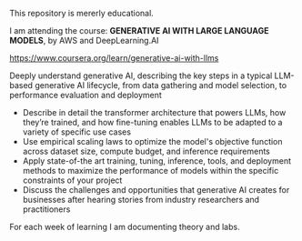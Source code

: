 This repository is mererly educational.

I am attending the course:
**GENERATIVE AI WITH LARGE LANGUAGE MODELS**,
by AWS and DeepLearning.AI

https://www.coursera.org/learn/generative-ai-with-llms

 Deeply understand generative AI, describing the key steps in a typical LLM-based generative AI lifecycle, from data gathering and model selection, to performance evaluation and deployment
- Describe in detail the transformer architecture that powers LLMs, how they’re trained, and how fine-tuning enables LLMs to be adapted to a variety of specific use cases
- Use empirical scaling laws to optimize the model's objective function across dataset size, compute budget, and inference requirements
- Apply state-of-the art training, tuning, inference, tools, and deployment methods to maximize the performance of models within the specific constraints of your project 
- Discuss the challenges and opportunities that generative AI creates for businesses after hearing stories from industry researchers and practitioners

For each week of learning I am documenting theory and labs.